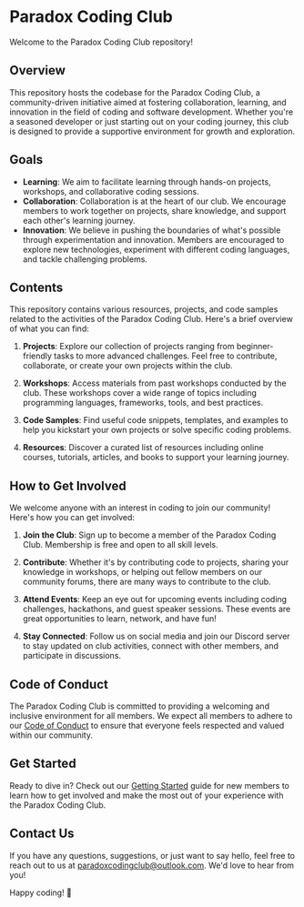 # Paradox Coding Club

Welcome to the Paradox Coding Club repository!

## Overview
This repository hosts the codebase for the Paradox Coding Club, a community-driven initiative aimed at fostering collaboration, learning, and innovation in the field of coding and software development. Whether you're a seasoned developer or just starting out on your coding journey, this club is designed to provide a supportive environment for growth and exploration.

## Goals
- **Learning**: We aim to facilitate learning through hands-on projects, workshops, and collaborative coding sessions.
- **Collaboration**: Collaboration is at the heart of our club. We encourage members to work together on projects, share knowledge, and support each other's learning journey.
- **Innovation**: We believe in pushing the boundaries of what's possible through experimentation and innovation. Members are encouraged to explore new technologies, experiment with different coding languages, and tackle challenging problems.

## Contents
This repository contains various resources, projects, and code samples related to the activities of the Paradox Coding Club. Here's a brief overview of what you can find:

1. **Projects**: Explore our collection of projects ranging from beginner-friendly tasks to more advanced challenges. Feel free to contribute, collaborate, or create your own projects within the club.
   
2. **Workshops**: Access materials from past workshops conducted by the club. These workshops cover a wide range of topics including programming languages, frameworks, tools, and best practices.
   
3. **Code Samples**: Find useful code snippets, templates, and examples to help you kickstart your own projects or solve specific coding problems.
   
4. **Resources**: Discover a curated list of resources including online courses, tutorials, articles, and books to support your learning journey.

## How to Get Involved
We welcome anyone with an interest in coding to join our community! Here's how you can get involved:

1. **Join the Club**: Sign up to become a member of the Paradox Coding Club. Membership is free and open to all skill levels.
   
2. **Contribute**: Whether it's by contributing code to projects, sharing your knowledge in workshops, or helping out fellow members on our community forums, there are many ways to contribute to the club.
   
3. **Attend Events**: Keep an eye out for upcoming events including coding challenges, hackathons, and guest speaker sessions. These events are great opportunities to learn, network, and have fun!
   
4. **Stay Connected**: Follow us on social media and join our Discord server to stay updated on club activities, connect with other members, and participate in discussions.

## Code of Conduct
The Paradox Coding Club is committed to providing a welcoming and inclusive environment for all members. We expect all members to adhere to our [Code of Conduct](https://github.com/codex-kundan/paradox/blob/main/src/components/CODE_OF_CONDUCT.md) to ensure that everyone feels respected and valued within our community.

## Get Started
Ready to dive in? Check out our [Getting Started](GETTING_STARTED.md) guide for new members to learn how to get involved and make the most out of your experience with the Paradox Coding Club.

## Contact Us
If you have any questions, suggestions, or just want to say hello, feel free to reach out to us at [paradoxcodingclub@outlook.com](mailto:paradoxcodingclub@outlook.com). We'd love to hear from you!

Happy coding! 🚀